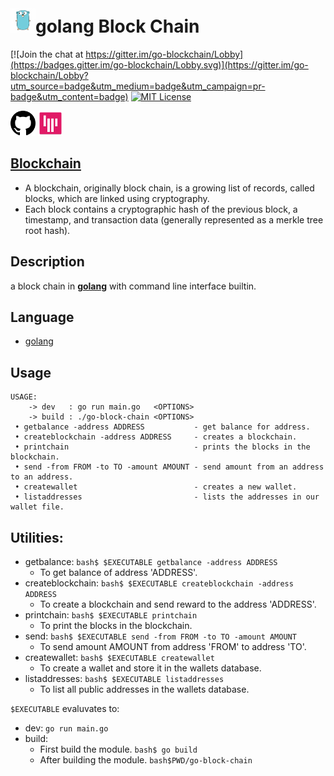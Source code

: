 # [<img src="https://raw.githubusercontent.com/the-code-innovator/go-blockchain/master/assets/mascot.png" width=40 height=40>](https://golang.org)**golang** Block Chain
[![Join the chat at https://gitter.im/go-blockchain/Lobby](https://badges.gitter.im/go-blockchain/Lobby.svg)](https://gitter.im/go-blockchain/Lobby?utm_source=badge&utm_medium=badge&utm_campaign=pr-badge&utm_content=badge)
[![MIT License](https://img.shields.io/cocoapods/l/AFNetworking.svg?style=plastic)](https://github.com/the-code-innovator/go-blockchain/blob/master/LICENSE)

[<img src="https://raw.githubusercontent.com/the-code-innovator/go-blockchain/master/assets/github.png" width=40 height=40>](https://github.com/the-code-innovator/go-blockchain)
[<img src="https://raw.githubusercontent.com/the-code-innovator/go-blockchain/master/assets/gitter.png" width=40 height=40>](https://gitter.im/go-blockchain/Lobby)

## [Blockchain](https://en.wikipedia.org/wiki/Blockchain)

* A blockchain, originally block chain, is a growing list of records, called blocks, which are linked using cryptography.
* Each block contains a cryptographic hash of the previous block, a timestamp, and transaction data (generally represented as a merkle tree root hash).

## Description

a block chain in [**golang**](https://golang.org) with command line interface builtin.

## Language

* [golang](https://golang.org)

## Usage

```text
USAGE:
    -> dev   : go run main.go   <OPTIONS>
    -> build : ./go-block-chain <OPTIONS>
 • getbalance -address ADDRESS           - get balance for address.
 • createblockchain -address ADDRESS     - creates a blockchain.
 • printchain                            - prints the blocks in the blockchain.
 • send -from FROM -to TO -amount AMOUNT - send amount from an address to an address.
 • createwallet                          - creates a new wallet.
 • listaddresses                         - lists the addresses in our wallet file.
```

## Utilities:

* getbalance:
   ```bash$ $EXECUTABLE getbalance -address ADDRESS```
  * To get balance of address 'ADDRESS'.
* createblockchain:
   ```bash$ $EXECUTABLE createblockchain -address ADDRESS```
  * To create a blockchain and send reward to the address 'ADDRESS'.
* printchain:
   ```bash$ $EXECUTABLE printchain```
  * To print the blocks in the blockchain.
* send:
   ```bash$ $EXECUTABLE send -from FROM -to TO -amount AMOUNT```
  * To send amount AMOUNT from address 'FROM' to address 'TO'.
* createwallet:
   ```bash$ $EXECUTABLE createwallet```
  * To create a wallet and store it in the wallets database.
* listaddresses:
   ```bash$ $EXECUTABLE listaddresses```
  * To list all public addresses in the wallets database.

`$EXECUTABLE` evaluvates to:

* dev:
      ```go run main.go```
* build:
  * First build the module.
      ```bash$ go build```
  * After building the module.
      ```bash$PWD/go-block-chain```
